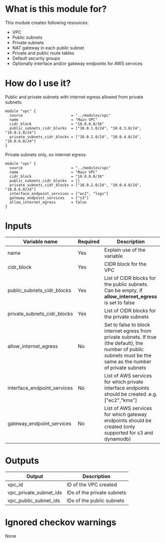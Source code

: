 # What is this module for?
This module creates following resources:
* VPC
* Public subnets
* Private subnets
* NAT gateway in each public subnet
* Private and public route tables
* Default security groups
* Optionally interface and/or gateway endpoints for AWS services

# How do I use it?
Public and private subnets with internet egress allowed from private subnets:

```hcl
module "vpc" {
  source                      = "../modules/vpc"
  name                        = "Main VPC"
  cidr_block                  = "10.0.0.0/16"
  public_subnets_cidr_blocks  = ["10.0.1.0/24", "10.0.3.0/24", "10.0.5.0/24"]
  private_subnets_cidr_blocks = ["10.0.2.0/24", "10.0.4.0/24", "10.0.6.0/24"]
}
```

Private subnets only, no internet egress:

```hcl
module "vpc" {
  source                      = "../modules/vpc"
  name                        = "Main VPC"
  cidr_block                  = "10.0.0.0/16"
  public_subnets_cidr_blocks  = []
  private_subnets_cidr_blocks = ["10.0.2.0/24", "10.0.4.0/24", "10.0.6.0/24"]
  interface_endpoint_services = ["ec2", "logs"]
  gateway_endpoint_services   = ["s3"]
  allow_internet_egress       = false
}
```
# Inputs
|Variable name|Required|Description|
|-------------|--------|-----------|
|name|Yes|Explain use of the variable|
|cidr_block|Yes|CIDR block for the VPC|
|public_subnets_cidr_blocks|Yes|List of CIDR blocks for the public subnets. Can be empty, if **allow_internet_egress** is set to false|
|private_subnets_cidr_blocks|Yes|List of CIDR blocks for the private subnets|
|allow_internet_egress|No|Set to false to block internet egress from private subnets. If true (the default), the number of public subnets must be the same as the number of private subnets|
|interface_endpoint_services|No|List of AWS services for which private interface endpoints should be created .e.g. ["ec2","kms"]|
|gateway_endpoint_services|No|List of AWS services for which gateway endpoints should be created (only supported for s3 and dynamodb)|



# Outputs
|Output|Description|
|---|---|
|vpc_id|ID of the VPC created|
|vpc_private_subnet_ids|IDs of the private subnets|
|vpc_public_subnet_ids|IDs of the public subnets|

# Ignored checkov warnings
None

